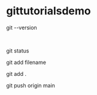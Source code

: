 # gittutorialsdemo

git --version

<br/>

git status

git add filename

git add .

git push origin main
